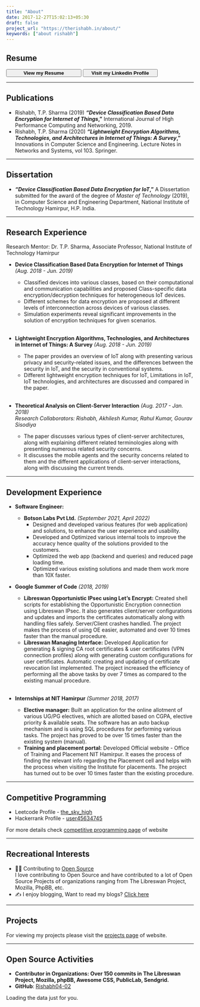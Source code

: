```yaml
---
title: "About"
date: 2017-12-27T15:02:13+05:30
draft: false
project_url: "https://therishabh.in/about/"
keywords: ["about rishabh"]
---
```


## Resume
<a href="https://drive.google.com/file/d/1lg_m6PtkVcnSDPLGqUbWBo8AQPP3czTA/view?usp=sharing" target="_blank"><button style="width: 40%"><b>View my Resume</b></button></a>   <a href="https://www.linkedin.com/in/the-rishabh/" target="_blank"><button style="width: 40%"><b>Visit my Linkedin Profile</b></button></a>

___________________________________________


## Publications
*	Rishabh, T.P. Sharma (2019) **_“Device Classification Based Data Encryption for Internet of Things_,”** International Journal of High Performance Computing and Networking, 2019.<br>
* Rishabh, T.P. Sharma (2020) **_“Lightweight Encryption Algorithms, Technologies, and Architectures in Internet of Things: A
Survey_,”** Innovations in Computer Science and Engineering. Lecture Notes in Networks and Systems, vol 103. Springer.

___________________________________________


## Dissertation
* **_“Device Classification Based Data Encryption for IoT_,”** A Dissertation submitted for the award of the degree of _Master of Technology_ (2019), in Computer Science and Engineering Department, National Institute of Technology Hamirpur, H.P. India.

___________________________________________


## Research Experience
Research Mentor: Dr. T.P. Sharma, Associate Professor, National Institute of Technology Hamirpur

* **Device Classification Based Data Encryption for Internet of Things** _(Aug. 2018 - Jun. 2019)_<br>
	* Classified devices into various classes, based on their computational and communication capabilities and proposed Class-specific data encryption/decryption techniques for heterogeneous IoT devices.<br>
	* Different schemes for data encryption are proposed at different levels of interconnection across devices of various classes.<br>
	* Simulation experiments reveal significant improvements in the solution of encryption techniques for given scenarios.<br><br>

* **Lightweight Encryption Algorithms, Technologies, and Architectures in Internet of Things: A Survey** _(Aug. 2018 - Jun. 2019)_<br>
	* The paper provides an overview of IoT along with presenting various privacy and security-related issues, and the differences between the security in IoT, and the security in conventional systems.<br>
	* Different lightweight encryption techniques for IoT, Limitations in IoT, IoT technologies, and architectures are discussed and compared in the paper.<br><br>

* **Theoretical Analysis on Client-Server Interaction** _(Aug. 2017 - Jan. 2018)_<br>
_Research Collaborators: Rishabh, Akhilesh Kumar, Rahul Kumar, Gourav Sisodiya_<br>
	* The paper discusses various types of client-server architectures, along with explaining different related terminologies along with presenting numerous related security concerns.
	* It discusses the mobile agents and the security concerns related to them and the different applications of client-server interactions, along with discussing the current trends.<br>

___________________________________________


## Development Experience
* **Software Engineer:**
	* **Botson Labs Pvt Ltd.** _(September 2021, April 2022)_
		* Designed and developed various features (for web application) and solutions, to enhance the user experience and usability.
		* Developed and Optimized various internal tools to improve the accuracy hence quality of the solutions provided to the customers.
		* Optimized the web app (backend and queries) and reduced page loading time.
		* Optimized various existing solutions and made them work more than 10X faster.

* **Google Summer of Code** _(2018, 2019)_
	* **Libreswan Opportunistic IPsec using Let’s Encrypt:** Created shell scripts for establishing the Opportunistic Encryption connection using Libreswan IPsec. It also generates client/server configurations and updates and imports the certificates automatically along with handling files safely. Server/Client crashes handled. The project makes the process of using OE easier, automated and over 10 times faster than the manual procedure.
	* **Libreswan Managing Interface:** Developed Application for generating & signing CA root certificates & user certificates (VPN connection profiles) along with generating custom configurations for user certificates. Automatic creating and updating of certificate revocation list implemented. The project increased the efficiency of performing all the above tasks by over 7 times as compared to the existing manual procedure.<br><br>
* **Internships at NIT Hamirpur** _(Summer 2018, 2017)_<br>
	* **Elective manager:** Built an application for the online allotment of various UG/PG electives, which are allotted based on CGPA, elective priority & available seats. The software has an auto backup mechanism and is using SQL procedures for performing various tasks. The project has proved to be over 15 times faster than the existing system (manual).
	* **Training and placement portal:** Developed Official website - Office of Training and Placement NIT Hamirpur. It eases the process of finding the relevant info regarding the Placement cell and helps with the process when visiting the Institute for placements. The project has turned out to be over 10 times faster than the existing procedure.

___________________________________________


## Competitive Programming
* Leetcode Profile - [the_sky_high](https://leetcode.com/the_sky_high/)
* Hackerrank Profile - [user45634745](https://www.hackerrank.com/user45634745)

For more details check [competitive programming page](https://therishabh.in/competitive-programming/) of website
___________________________________________


## Recreational Interests
* 🧑‍💻 Contributing to [Open Source](http://github.com/Rishabh04-02/)<br>
	I love contributing to Open Source and have contributed to a lot of Open Source Projects of organizations ranging from The Libreswan Project, Mozilla, PhpBB, etc.
* ✍️ I enjoy blogging, Want to read my blogs? [Click here](https://therishabh.in/post/)

___________________________________________


## Projects
For viewing my projects please visit the [projects page](https://therishabh.in/projects/) of website.

___________________________________________


## Open Source Activities
* **Contributor in Organizations: Over 150 commits in The Libreswan Project, Mozilla, phpBB, Awesome CSS, PublicLab, Sendgrid.**
* **GitHub**: [Rishabh04-02](https://github.com/Rishabh04-02/)

<!-- Prepare a container for your calendar. -->
<script src="https://cdn.rawgit.com/IonicaBizau/github-calendar/gh-pages/dist/github-calendar.min.js"></script>
<!-- Optionally, include the theme (if you don't want to struggle to write the CSS) -->
<link rel="stylesheet" href="https://cdn.rawgit.com/IonicaBizau/github-calendar/gh-pages/dist/github-calendar.css"/>
<!-- Prepare a container for your calendar. -->
<div class="calendar" style="width:auto; overflow-x:scroll">
    <!-- Loading stuff -->
    Loading the data just for you.
</div>
<script>
    new GitHubCalendar(".calendar", "Rishabh04-02");
</script>
